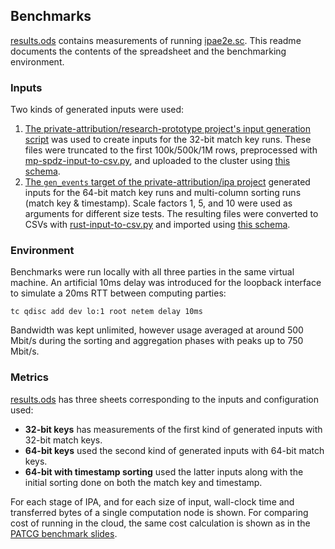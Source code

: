 ## Benchmarks

[results.ods](results.ods) contains measurements of running
[ipae2e.sc](../src/ipae2e.sc).
This readme documents the contents of the spreadsheet and the
benchmarking environment.

### Inputs

Two kinds of generated inputs were used:
 1. [The private-attribution/research-prototype project's input generation script](https://github.com/private-attribution/research-prototype/blob/019475faabfc6c57b91587bbaedb8ed6e59c25a9/ipa/generate_input.py)
    was used to create inputs for the 32-bit match key runs. These files
    were truncated to the first 100k/500k/1M rows, preprocessed with
    [mp-spdz-input-to-csv.py](../scripts/mp-spdz-input-to-csv.py), and
    uploaded to the cluster using [this schema](../inputs/mpspdz/mp-spdz-schema.xml).
 1. [The `gen_events` target of the private-attribution/ipa project](https://github.com/private-attribution/ipa/blob/4aa7d84cfa58fc1c3082e08408e0cd67a4232328/src/bin/ipa_bench/gen_events.rs)
    generated inputs for the 64-bit match key runs and multi-column
    sorting runs (match key & timestamp). Scale factors 1, 5, and 10
    were used as arguments for different size tests. The resulting files
    were converted to CSVs with [rust-input-to-csv.py](../scripts/rust-input-to-csv.py)
    and imported using [this schema](../inputs/rust/rust-schema.xml).

### Environment

Benchmarks were run locally with all three parties in the same virtual
machine. An artificial 10ms delay was introduced for the loopback
interface to simulate a 20ms RTT between computing parties:

`tc qdisc add dev lo:1 root netem delay 10ms`

Bandwidth was kept unlimited, however usage averaged at around 500
Mbit/s during the sorting and aggregation phases with peaks up to 750
Mbit/s.

### Metrics

[results.ods](results.ods) has three sheets corresponding to the inputs
and configuration used:
  - __32-bit keys__ has measurements of the first kind of generated
    inputs with 32-bit match keys.
  - __64-bit keys__ used the second kind of generated inputs with 64-bit
    match keys.
  - __64-bit with timestamp sorting__ used the latter inputs along with
    the initial sorting done on both the match key and timestamp.

For each stage of IPA, and for each size of input, wall-clock time and
transferred bytes of a single computation node is shown.
For comparing cost of running in the cloud, the same cost calculation
is shown as in the [PATCG benchmark slides](https://raw.githubusercontent.com/patcg/meetings/main/2022/08/09-telecon/IPA-August-2022-Update-PATCG-Issue-70.pdf).



